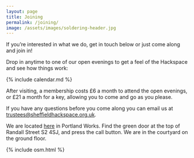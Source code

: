 ```yaml
---
layout: page
title: Joining
permalink: /joining/
image: /assets/images/soldering-header.jpg
---
```

If you’re interested in what we do, get in touch below or just come along and join in!

Drop in anytime to one of our open evenings to get a feel of the Hackspace and see how things work:

{% include calendar.md %}

After visiting, a membership costs £6 a month to attend the open evenings, or £21 a month for a key, allowing you to come and go as you please.

If you have any questions before you come along you can email us at [trustees@sheffieldhackspace.org.uk](mailto:trustees@sheffieldhackspace.org.uk).

We are located [here](https://goo.gl/maps/EcVTWfknJ8XSRYax9) in Portland Works. Find the green door at the top of Randall Street S2 4SJ, and press the call button. We are in the courtyard on the ground floor.

{% include osm.html %}

